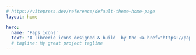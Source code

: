 ```yaml
---
# https://vitepress.dev/reference/default-theme-home-page
layout: home

hero:
  name: 'Paps icons'
  text: 'A librerie icons designed & build  by the <a href="https://papslogistics.com" target="_blank" >TeamBlue</a> team.'
  # tagline: My great project tagline
---
```


<Layout />
